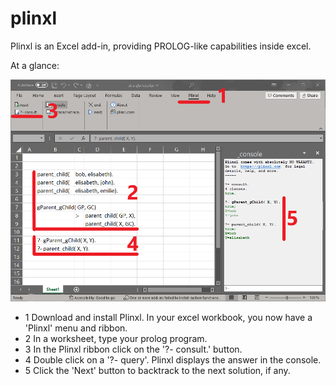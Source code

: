 # plinxl
Plinxl is an Excel add-in, providing PROLOG-like capabilities inside excel.

At a glance:

![My Image](images/Screenshot_2023-09-04_AtaGlance_5.png)

- 1 Download and install Plinxl. 
   In your excel workbook, you now have a 'Plinxl' menu and ribbon.
- 2 In a worksheet, type your prolog program.
- 3 In the Plinxl ribbon click on the '?- consult.' button.
- 4 Double click on a '?- query'.
   Plinxl displays the answer in the console.
- 5 Click the 'Next' button to backtrack to the next solution, if any.
